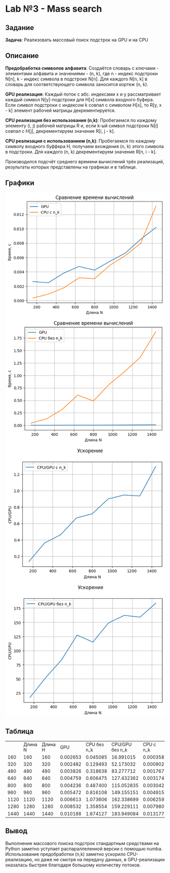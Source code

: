 # Lab №3 - Mass search

## Задание

__Задача__: Реализовать массовый поиск подстрок на GPU и на CPU
## Описание
__Предобработка символов алфавита__: Создаётся словарь с ключами - элементами алфавита и значениями - (n, k),
где n - индекс подстроки N[n], k - индекс символа в подстроке N[n]. Для каждого N[n, k] в словарь для соответствующего символа заносится кортеж (n, k).

__GPU реализация__: Каждый поток с абс. индексами x и y рассматривает каждый символ N[y]-подстроки для H[x] символа входного буфера. 
Если символ подстроки с индексом k совпал с символом H[x], то R[y, x - k] элемент рабочей матрицы декрементируется.

__CPU реализация без использования (n,k)__: Пробегаемся по каждому элементу (i, j) рабочей матрицы R и, если k-ый символ подстроки N[i] совпал с H[j], 
декрементируем значение R[i, j - k].

__CPU реализация с использованием (n,k)__: Пробегаемся по каждому символу входного буффера H, получаем вхождения (n, k) этого символа в подстроки.
Для каждого (n, k) декрементируем значение R[n, i - k].

Производился подсчёт среднего времени вычислений трёх реализаций, результаты которых представлены на графиках и в таблице.

## Графики
![Сравнение времени GPU и CPU с (n,k)](./images/compare_times1.png)
![Сравнение времени GPU и CPU без (n,k)](./images/compare_times2.png)
![Ускорение GPU в сравнении с CPU с (n,k)](./images/acceleration1.png)
![Ускорение GPU в сравнении с CPU без (n,k)](./images/acceleration2.png)

## Таблица
<table border="0" cellpadding="0" cellspacing="0" id="sheet0" class="sheet0 gridlines">
    <col class="col0">
    <col class="col1">
    <col class="col2">
    <col class="col3">
    <col class="col4">
    <col class="col5">
    <col class="col6">
    <col class="col7">
    <col class="col8">
    <tbody>
      <tr class="row0">
        <td class="column0">&nbsp;</td>
        <td class="column1 style1 s">Длина N</td>
        <td class="column2 style1 s">Длина H</td>
        <td class="column3 style1 s">GPU</td>
        <td class="column4 style1 s">CPU без n_k</td>
        <td class="column5 style1 s">CPU/GPU без n_k</td>
        <td class="column6 style1 s">CPU с n_k</td>
        <td class="column7 style1 s">CPU/GPU с n_k</td>
        <td class="column8 style1 s">Одиннаковые значения</td>
      </tr>
      <tr class="row1">
        <td class="column0 style1 n">160</td>
        <td class="column1 style0 n">160</td>
        <td class="column2 style0 n">160</td>
        <td class="column3 style0 n">0.002653</td>
        <td class="column4 style0 n">0.045085</td>
        <td class="column5 style0 n">16.991015</td>
        <td class="column6 style0 n">0.000358</td>
        <td class="column7 style0 n">0.134814</td>
        <td class="column8 style0 b">1</td>
      </tr>
      <tr class="row2">
        <td class="column0 style1 n">320</td>
        <td class="column1 style0 n">320</td>
        <td class="column2 style0 n">320</td>
        <td class="column3 style0 n">0.002482</td>
        <td class="column4 style0 n">0.129493</td>
        <td class="column5 style0 n">52.173032</td>
        <td class="column6 style0 n">0.000902</td>
        <td class="column7 style0 n">0.363298</td>
        <td class="column8 style0 b">1</td>
      </tr>
      <tr class="row3">
        <td class="column0 style1 n">480</td>
        <td class="column1 style0 n">480</td>
        <td class="column2 style0 n">480</td>
        <td class="column3 style0 n">0.003826</td>
        <td class="column4 style0 n">0.318638</td>
        <td class="column5 style0 n">83.277712</td>
        <td class="column6 style0 n">0.001767</td>
        <td class="column7 style0 n">0.461775</td>
        <td class="column8 style0 b">1</td>
      </tr>
      <tr class="row4">
        <td class="column0 style1 n">640</td>
        <td class="column1 style0 n">640</td>
        <td class="column2 style0 n">640</td>
        <td class="column3 style0 n">0.004759</td>
        <td class="column4 style0 n">0.606475</td>
        <td class="column5 style0 n">127.432362</td>
        <td class="column6 style0 n">0.003174</td>
        <td class="column7 style0 n">0.666934</td>
        <td class="column8 style0 b">1</td>
      </tr>
      <tr class="row5">
        <td class="column0 style1 n">800</td>
        <td class="column1 style0 n">800</td>
        <td class="column2 style0 n">800</td>
        <td class="column3 style0 n">0.004236</td>
        <td class="column4 style0 n">0.487400</td>
        <td class="column5 style0 n">115.052835</td>
        <td class="column6 style0 n">0.003042</td>
        <td class="column7 style0 n">0.718061</td>
        <td class="column8 style0 b">1</td>
      </tr>
      <tr class="row6">
        <td class="column0 style1 n">960</td>
        <td class="column1 style0 n">960</td>
        <td class="column2 style0 n">960</td>
        <td class="column3 style0 n">0.005472</td>
        <td class="column4 style0 n">0.816108</td>
        <td class="column5 style0 n">149.155151</td>
        <td class="column6 style0 n">0.004915</td>
        <td class="column7 style0 n">0.898289</td>
        <td class="column8 style0 b">1</td>
      </tr>
      <tr class="row7">
        <td class="column0 style1 n">1120</td>
        <td class="column1 style0 n">1120</td>
        <td class="column2 style0 n">1120</td>
        <td class="column3 style0 n">0.006613</td>
        <td class="column4 style0 n">1.073606</td>
        <td class="column5 style0 n">162.338699</td>
        <td class="column6 style0 n">0.006259</td>
        <td class="column7 style0 n">0.946464</td>
        <td class="column8 style0 b">1</td>
      </tr>
      <tr class="row8">
        <td class="column0 style1 n">1280</td>
        <td class="column1 style0 n">1280</td>
        <td class="column2 style0 n">1280</td>
        <td class="column3 style0 n">0.008532</td>
        <td class="column4 style0 n">1.358554</td>
        <td class="column5 style0 n">159.229111</td>
        <td class="column6 style0 n">0.007980</td>
        <td class="column7 style0 n">0.935330</td>
        <td class="column8 style0 b">1</td>
      </tr>
      <tr class="row9">
        <td class="column0 style1 n">1440</td>
        <td class="column1 style0 n">1440</td>
        <td class="column2 style0 n">1440</td>
        <td class="column3 style0 n">0.010188</td>
        <td class="column4 style0 n">1.874127</td>
        <td class="column5 style0 n">183.949084</td>
        <td class="column6 style0 n">0.013177</td>
        <td class="column7 style0 n">1.293302</td>
        <td class="column8 style0 b">1</td>
      </tr>
    </tbody>
</table>

## Вывод
Выполнение массового поиска подстрок стандартным средствами на Python заметно уступает распараллеленной версии с помощью numba.
Использование предобработки (n,k) заметно ускорило CPU-реализацию, 
но даже не смотря на передачу данных, в GPU-реализации оказалась быстрее благодаря большому количеству потоков.
